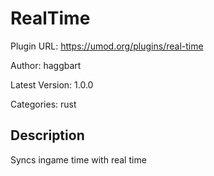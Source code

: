 # RealTime

Plugin URL: https://umod.org/plugins/real-time

Author: haggbart

Latest Version: 1.0.0

Categories: rust

## Description

Syncs ingame time with real time
